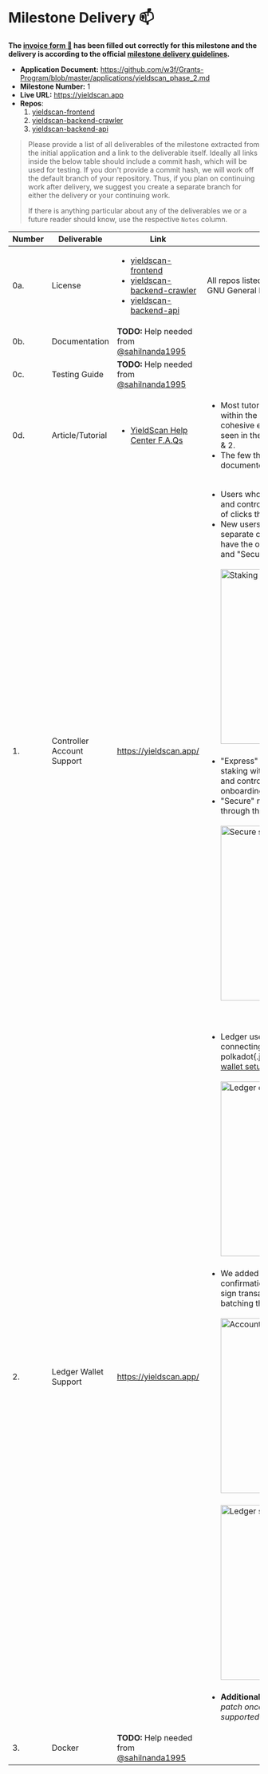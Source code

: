 # Milestone Delivery :mailbox:

**The [invoice form :pencil:](https://docs.google.com/forms/d/e/1FAIpQLSfmNYaoCgrxyhzgoKQ0ynQvnNRoTmgApz9NrMp-hd8mhIiO0A/viewform) has been filled out correctly for this milestone and the delivery is according to the official [milestone delivery guidelines](https://github.com/w3f/Grants-Program/blob/master/docs/milestone-deliverables-guidelines.md).**  

* **Application Document:** https://github.com/w3f/Grants-Program/blob/master/applications/yieldscan_phase_2.md 
* **Milestone Number:** 1
* **Live URL:** https://yieldscan.app
* **Repos**:
    1. [yieldscan-frontend](https://github.com/yieldscan/yieldscan-frontend)
    2. [yieldscan-backend-crawler](https://github.com/yieldscan/yieldscan-backend-crawler)
    3. [yieldscan-backend-api](https://github.com/yieldscan/yieldscan-backend-api)

> Please provide a list of all deliverables of the milestone extracted from the initial application and a link to the deliverable itself. Ideally all links inside the below table should include a commit hash, which will be used for testing. If you don't provide a commit hash, we will work off the default branch of your repository. Thus, if you plan on continuing work after delivery, we suggest you create a separate branch for either the delivery or your continuing work. 
> 
> If there is anything particular about any of the deliverables we or a future reader should know, use the respective `Notes` column.

| Number | Deliverable | Link | Notes |
| ------------- | ------------- | ------------- |------------- |
| 0a. | License | <ul><li>[yieldscan-frontend](https://github.com/yieldscan/yieldscan-frontend/blob/master/LICENSE.md)</li><li>[yieldscan-backend-crawler](https://github.com/yieldscan/yieldscan-backend-crawler/blob/master/LICENSE.md)</li><li>[yieldscan-backend-api](https://github.com/yieldscan/yieldscan-backend-api/blob/master/LICENSE.md)</li></ul> | All repos listed here are open source under the GNU General Public License v3.0 |
| 0b. | Documentation | **TODO:** Help needed from [@sahilnanda1995](https://github.com/sahilnanda1995) |  |
| 0c. | Testing Guide | **TODO:** Help needed from [@sahilnanda1995](https://github.com/sahilnanda1995) |  |
| 0d. | Article/Tutorial | <ul><li>[YieldScan Help Center F.A.Qs](https://intercom.help/yieldscan/en/collections/3054128-f-a-qs-from-the-community)</li></ul> | <ul><li>Most tutorials on yieldscan are embedded within the platform's UX flow itself for a more cohesive end user experience. This can be seen in the "Notes" column of deliverables 1 & 2.</li><li>The few things which didn't fit the flow are documented as FAQs in our help center.</li></ul> | 
| 1. | Controller Account Support | https://yieldscan.app/ | <ul><li>Users who have already set up separate stash and controller keys can now stake in a couple of clicks through yieldscan.</li><li>New users or users who haven't setup a separate controller account for staking, now have the option to choose between "Express" and "Secure":<br><br><img width="350" alt="Staking mode prompt" src="https://user-images.githubusercontent.com/40575379/130315712-8ff73da7-8d45-49d4-9c7e-557b61e4e310.png"><br><br></li><li>"Express" mode allows users to proceed to staking with the same account as both stash and controller for quicker and simpler onboarding.</li><li>"Secure" mode guides the user step by step through the process of setting up a controller:<br><br><img width="350" alt="Secure staking steps" src="https://user-images.githubusercontent.com/10279686/129223577-376334e0-d63e-4e1c-9ec3-15bf11bbcbe4.png"><br><br></li></ul> | 
| 2. | Ledger Wallet Support | https://yieldscan.app/ | <ul><li>Ledger users are guided step by step for connecting their ledger device through the polkadot{.js} extension to yieldscan on the [wallet setup page](https://yieldscan.app/setup-wallet): <br><br> <img width="350" alt="Ledger onboarding" src="https://user-images.githubusercontent.com/40575379/130315433-ddb7d916-f1ed-4a59-a9a8-d3806cf8d0b5.png"><br><br></li><li>We added a soft patch to the transaction confirmation step, which asks ledger users to sign transactions one by one instead of batching them together:<br><br><img width="350" alt="Account source prompt" src="https://user-images.githubusercontent.com/40575379/130315567-b20707c5-4226-4594-a5b7-e4bc06509bc5.png"><br><br><img width="350" alt="Ledger signing patch" src="https://user-images.githubusercontent.com/40575379/130315578-b7bb1473-bb42-4d70-b58c-dc40379132fd.png"><br><br></li><li>**Additional info:** *We intend to remove this patch once batch transactions are completely supported on ledger devices.*</li></ul> |
| 3. | Docker| **TODO:** Help needed from [@sahilnanda1995](https://github.com/sahilnanda1995)  |
